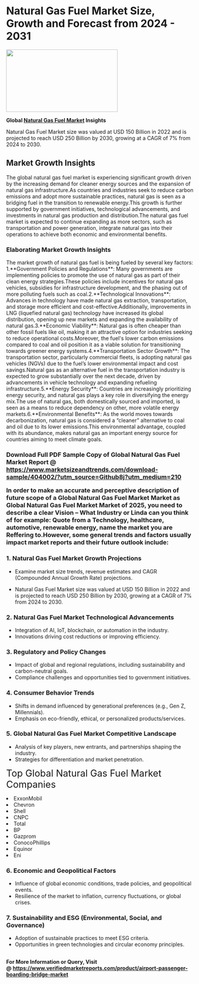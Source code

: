 <H1>Natural Gas Fuel Market Size, Growth and Forecast from 2024 - 2031</H1><img class="aligncenter size-medium wp-image-584254" src="https://thirdeyenews.in/wp-content/uploads/2024/09/Global-Market-Research-300x168.jpeg" alt="" width="300" height="168" /><p><strong>Global&nbsp;<a href="https://www.marketsizeandtrends.com/download-sample/404002/?utm_source=Github8j?utm_medium=210">Natural Gas Fuel Market</a> Insights</strong></p><p>Natural Gas Fuel Market size was valued at USD 150 Billion in 2022 and is projected to reach USD 250 Billion by 2030, growing at a CAGR of 7% from 2024 to 2030.</p><p><h2>Market Growth Insights</h2> The global natural gas fuel market is experiencing significant growth driven by the increasing demand for cleaner energy sources and the expansion of natural gas infrastructure.As countries and industries seek to reduce carbon emissions and adopt more sustainable practices, natural gas is seen as a bridging fuel in the transition to renewable energy.This growth is further supported by government initiatives, technological advancements, and investments in natural gas production and distribution.The natural gas fuel market is expected to continue expanding as more sectors, such as transportation and power generation, integrate natural gas into their operations to achieve both economic and environmental benefits.<h3>Elaborating Market Growth Insights</h3> The market growth of natural gas fuel is being fueled by several key factors: 1.**Government Policies and Regulations**: Many governments are implementing policies to promote the use of natural gas as part of their clean energy strategies.These policies include incentives for natural gas vehicles, subsidies for infrastructure development, and the phasing out of more polluting fuels such as coal.2.**Technological Innovations**: Advances in technology have made natural gas extraction, transportation, and storage more efficient and cost-effective.Additionally, improvements in LNG (liquefied natural gas) technology have increased its global distribution, opening up new markets and expanding the availability of natural gas.3.**Economic Viability**: Natural gas is often cheaper than other fossil fuels like oil, making it an attractive option for industries seeking to reduce operational costs.Moreover, the fuel's lower carbon emissions compared to coal and oil position it as a viable solution for transitioning towards greener energy systems.4.**Transportation Sector Growth**: The transportation sector, particularly commercial fleets, is adopting natural gas vehicles (NGVs) due to the fuel’s lower environmental impact and cost savings.Natural gas as an alternative fuel in the transportation industry is expected to grow substantially over the next decade, driven by advancements in vehicle technology and expanding refueling infrastructure.5.**Energy Security**: Countries are increasingly prioritizing energy security, and natural gas plays a key role in diversifying the energy mix.The use of natural gas, both domestically sourced and imported, is seen as a means to reduce dependency on other, more volatile energy markets.6.**Environmental Benefits**: As the world moves towards decarbonization, natural gas is considered a “cleaner” alternative to coal and oil due to its lower emissions.This environmental advantage, coupled with its abundance, makes natural gas an important energy source for countries aiming to meet climate goals.<h3></p><p><span class=""><strong>Download Full PDF Sample Copy of Global Natural Gas Fuel Market Report</strong> @ <a href="https://www.marketsizeandtrends.com/download-sample/404002/?utm_source=Github8j?utm_medium=210" target="_blank">https://www.marketsizeandtrends.com/download-sample/404002/?utm_source=Github8j?utm_medium=210</a></span></p><p>In order to make an accurate and perceptive description of future scope of a Global&nbsp;Natural Gas Fuel Market Market as Global&nbsp;Natural Gas Fuel Market Market of 2025, you need to describe a clear Vision &ndash; What Industry or Linda can you think of for example: Quote from a Technology, healthcare, automotive, renewable energy, name the market you are Reffering to.However, some general trends and factors usually impact market reports and their future outlook include:</p><h3>1.&nbsp;<strong>Natural Gas Fuel Market Growth Projections</strong></h3><ul><li>Examine market size trends, revenue estimates and CAGR (Compounded Annual Growth Rate) projections.</li><li><p>Natural Gas Fuel Market size was valued at USD 150 Billion in 2022 and is projected to reach USD 250 Billion by 2030, growing at a CAGR of 7% from 2024 to 2030.</p></li></ul><h3>2.&nbsp;<strong>Natural Gas Fuel Market Technological Advancements</strong></h3><ul><li>Integration of AI, IoT, blockchain, or automation in the industry.</li><li>Innovations driving cost reductions or improving efficiency.</li></ul><h3>3.&nbsp;<strong>Regulatory and Policy Changes</strong></h3><ul><li>Impact of global and regional regulations, including sustainability and carbon-neutral goals.</li><li>Compliance challenges and opportunities tied to government initiatives.</li></ul><h3>4.&nbsp;<strong>Consumer Behavior Trends</strong></h3><ul><li>Shifts in demand influenced by generational preferences (e.g., Gen Z, Millennials).</li><li>Emphasis on eco-friendly, ethical, or personalized products/services.</li></ul><h3>5.&nbsp;<strong>Global Natural Gas Fuel Market Competitive Landscape</strong></h3><ul><li>Analysis of key players, new entrants, and partnerships shaping the industry.</li><li>Strategies for differentiation and market penetration.</li></ul><p data-pm-slice="1 1 []"><span style="color: inherit; font-family: inherit; font-size: 25px;">Top Global Natural Gas Fuel Market Companies</span></p><div class="" data-test-id=""><p><li>ExxonMobil</li><li> Chevron</li><li> Shell</li><li> CNPC</li><li> Total</li><li> BP</li><li> Gazprom</li><li> ConocoPhillips</li><li> Equinor</li><li> Eni</li></p></div><h3>6.&nbsp;<strong>Economic and Geopolitical Factors</strong></h3><ul><li>Influence of global economic conditions, trade policies, and geopolitical events.</li><li>Resilience of the market to inflation, currency fluctuations, or global crises.</li></ul><h3>7.&nbsp;<strong>Sustainability and ESG (Environmental, Social, and Governance)</strong></h3><ul><li>Adoption of sustainable practices to meet ESG criteria.</li><li>Opportunities in green technologies and circular economy principles.</li></ul><h2><strong style="font-size: 14px;">For More Information or Query, Visit @&nbsp;</strong><a style="background-color: #ffffff; font-size: 14px;" href="https://www.marketsizeandtrends.com/report/natural-gas-fuel-market/" target="_blank">https://www.verifiedmarketreports.com/product/airport-passenger-boarding-bridge-market</a></h2>